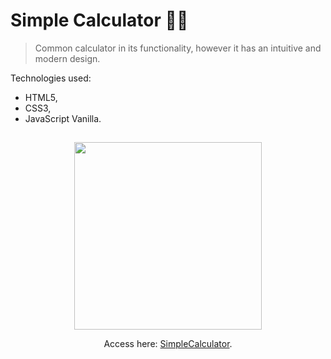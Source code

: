 # Simple Calculator 👨‍🏫

> Common calculator in its functionality, 
> however it has an intuitive and modern design.

Technologies used:

- HTML5,
- CSS3,
- JavaScript Vanilla.

## 
<div align='center'>
<img src="https://github.com/YoungC0DE/calculadoraWeb/blob/main/Assets/forGit.png" width="300">

Access here: [SimpleCalculator](https://youngc0de.github.io/simple-calculator/).

</div>
